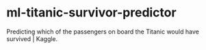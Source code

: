 # ml-titanic-survivor-predictor
Predicting which of the passengers on board the Titanic would have survived | Kaggle.
